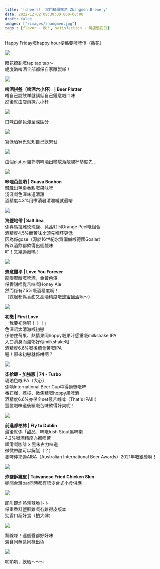 ```yaml
---
title: '[cheers!] 掌門精釀啤酒 Zhangmen Brewery'
date: 2022-12-02T09:30:00.000+08:00
draft: false
images: ["/images/zhangmen.jpg"]
tags : [flavor - 飲！, satisfaction - 黃店懲罰日]
---
```


Happy Friday嘅happy hour梗係要啤啤佢（撒花）  

![](/images/zhangmen1.jpg)

眼花撩亂嘅tap tap tap～  
呢度啲啤酒全部都係自家釀製㗎！  

![](/images/zhangmen.jpg)

**啤酒拼盤（啤酒六小杯） | Beer Platter**  
唔自己諗飲咩就講低自己鍾意嘅口味  
然後就由店員揀六小杯  

![](/images/zhangmen2.jpg)

口味由顏色淺至深區分

![](/images/zhangmen3.jpg)

寫低晒冧巴就知自己飲緊乜

![](/images/zhangmen4.jpg)

由個platter盤拎啲啤酒出嚟放落靚靚杯墊度先...

![](/images/zhangmen5.jpg)

**咔哩芭蕊喲 | Guava Bonbon**  
飄飄出芭樂香甜嘅果味啤  
淺淺嘅色澤味道清甜  
酒精度4.3%用嚟消暑清喉嚨就最啱  

![](/images/zhangmen6.jpg)

**海鹽地帶 | Salt Sea**  
係喜馬拉雅玫瑰鹽、芫茜籽同Orange Peel嘅組合  
酒精度4.5%而苦味比頭先嗰坏更低  
因為係gose（源於16世紀水質偏鹹嘅德國Goslar）  
所以酒飲都飲得出個鹹味  
吖！又幾過癮喎！  

![](/images/zhangmen7.jpg)

**蜂意難平 | Love You Forever**  
龍眼蜜釀嘅啤酒，金黃色澤  
係香甜唔覺苦味嘅Honey Ale  
然而係有7.5%嘅酒精度啊！  
（諗起都係香甜又高酒精度嘅[蜂蜜釀酒](https://hidie.net/vinozupa/)㖭～）

![](/images/zhangmen8.jpg)

**初戀 | First Love**  
「我要初戀呀！！！」  
色澤唔太清澈嘅初戀  
係帶住莓果、熱情果同hoppy嘅果汁感重嘅milkshake IPA  
入口滑身而濃郁好似milkshake咁  
酒精度6.6%嘅後續會苦嘅IPA  
喔！原來初戀就係咁啊？  

![](/images/zhangmen9.jpg)

**柒拾肆 - 加強版 | 74 - Turbo**  
琥珀色嘅IPA（大心）  
係响International Beer Cup中得過獎嘅啤  
番石榴、荔枝、微焦糖嘅hoppy風啤酒  
酒精度6.6%亦係全set最苦嘅啤（That's IPA!!!）  
豐盈嘅味道後續嘅苦味飲得好爽呢！  

![](/images/zhangmen10.jpg)

**前進都柏林 | Fly to Dublin**  
最後就係「甜品」啤嘅Irish Stout黑啤喇  
4.2%嘅酒精度亦都唔苦  
順滑嘅咖啡 x 黑朱古力味道  
微微帶酸可以解膩（？）  
隻啤仲拎過AIBA（Australian International Beer Awards）2021年嘅銀獎啊！  

![](/images/zhangmen11.jpg)

**炸鹽酥雞皮 | Taiwanese Fried Chicken Skin**  
呢間台灣bar同時都有唔少台式小食供應  

![](/images/zhangmen12.jpg)

即叫即炸熱辣辣脆卜卜  
係重香料鹽酥雞嘅冇雞得皮版本  
勁香口超好食（拍大髀）  

![](/images/zhangmen13.jpg)

黐線㗎！連個醬都好好味  
齋食同蘸醬同樣出色  

![](/images/zhangmen14.jpg)

喲喲喲，飲晒～～～
